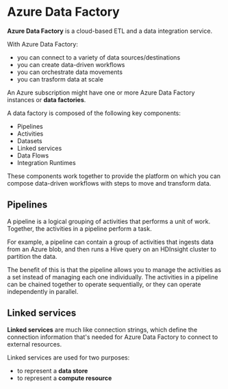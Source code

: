 # Azure Data Factory

**Azure Data Factory** is a cloud-based ETL and a data integration service.

With Azure Data Factory:
- you can connect to a variety of data sources/destinations
- you can create data-driven workflows
- you can orchestrate data movements
- you can trasform data at scale

An Azure subscription might have one or more Azure Data Factory instances or **data factories**. 

A data factory is composed of the following key components:
- Pipelines
- Activities
- Datasets
- Linked services
- Data Flows
- Integration Runtimes

These components work together to provide the platform on which you can compose data-driven workflows with steps to move and transform data.

## Pipelines

A pipeline is a logical grouping of activities that performs a unit of work. Together, the activities in a pipeline perform a task. 

For example, a pipeline can contain a group of activities that ingests data from an Azure blob, and then runs a Hive query on an HDInsight cluster to partition the data.

The benefit of this is that the pipeline allows you to manage the activities as a set instead of managing each one individually. The activities in a pipeline can be chained together to operate sequentially, or they can operate independently in parallel.

## Linked services

**Linked services** are much like connection strings, which define the connection information that's needed for Azure Data Factory to connect to external resources.

Linked services are used for two purposes:
- to represent a **data store**
- to represent a **compute resource**


